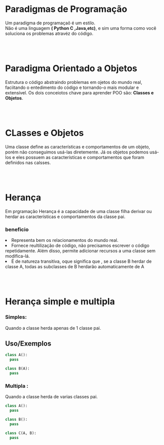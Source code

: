 # Paradigmas de Programação

<p>Um paradigma de programaçaõ é um estilo.
<br>Não é uma linguagem <b>( Python C ,Java,etc)</b>, e sim uma forma  como você
soluciona os problemas atravéz do código.

<br><br>

# Paradigma Orientado a Objetos
<p>Estrutura o código abstraindo problemas em ojetos do mundo real, faciitando o entedimento do código e tornando-o
mais modular e extensível. Os dois conceiotos chave para aprender POO são: <b>Classes e Objetos</b>.


<br><br>

# CLasses e Objetos
Uma classe define as características e comportamentos de um objeto, porém não conseguimos usá-las diretemente. Já os objetos podemos usá-los e eles possuem as características e comportamentos que foram definidos nas calsses.

<br><br>
# Herança

Em prgramação Herança é a capacidade de uma classe filha derivar ou herdar as características e comportamentos da classe pai.

### beneficio
<li>Representa bem os relacionamentos do mundo real.
<li>Fornece reultilização de código, não precisamos escrever o código repetidamente. Além disso, permite adicionar recursos a uma classe sem modifica-lá.
<li>É de natureza transitiva, oque significa que , se a classe B herdar de classe A, todas as subclasses de B herdarão automaticamente de A

<br><br>
# Herança simple e multipla
### Simples: 
Quando a classe herda apenas de 1 classe pai.
## Uso/Exemplos

```Python
class A():
  pass

class B(A):
  pass
```
### Multipla :
Quando a classe herda de varias classes pai.

```Python
class A():
  pass

class B():
  pass

class C(A, B):
  pass

```